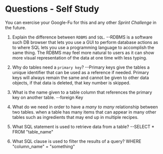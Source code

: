 # Questions - Self Study

You can exercise your Google-Fu for this and any other _Sprint Challenge_ in the future.

1.  Explain the difference between `RDBMS` and `SQL`.
--RDBMS is a software such DB browser that lets you use a GUI to perform database actions as to where SQL lets you use a programming language to accomplish the same thing. The RDBMS may feel more natural to users as it can show more visual representation of the data at one time with less typing.

1.  Why do tables need a `primary key`?
--Primary keys give the tables a unique identifier that can be used as a reference if needed. Primary keys will always remain the same and cannot be given to other data objects, if that data is deleted, that key number is skipped.

1.  What is the name given to a table column that references the primary key
    on another table.
--foreign Key
1.  What do we need in order to have a _many to many_ relationship between two
    tables.
when a table has many items that can appear in many other tables such as ingredients that may end up in multiple recipes.
1.  What SQL statement is used to retrieve data from a table?
--SELECT * FROM "table_name"
1.  What SQL clause is used to filter the results of a query?
WHERE "column_name" = "something"